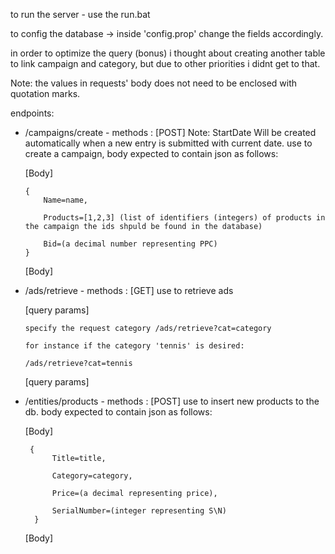 to run the server - use the run.bat

to config the database -> inside 'config.prop' change the fields accordingly.

in order to optimize the query (bonus) i thought about creating another table to link campaign and category, but due to 
other priorities i didnt get to that.

Note: the values in requests' body does not need to be enclosed with quotation marks.

endpoints:
* /campaigns/create - methods : [POST] 
Note: StartDate Will be created automatically when a new entry is submitted with current date.
use to create a campaign, body expected to contain json as follows:

  [Body]

      {  
          Name=name,

          Products=[1,2,3] (list of identifiers (integers) of products in the campaign the ids shpuld be found in the database)

          Bid=(a decimal number representing PPC) 
      }
   
  [Body]
  
* /ads/retrieve - methods : [GET]
 use to retrieve ads 
 
   [query params]

      specify the request category /ads/retrieve?cat=category

      for instance if the category 'tennis' is desired:

      /ads/retrieve?cat=tennis

   [query params]
  
* /entities/products - methods : [POST]
  use to insert new products to the db. body expected to contain json as follows:
  
  [Body]
 
       {
            Title=title,

            Category=category,

            Price=(a decimal representing price),

            SerialNumber=(integer representing S\N)
        }
  [Body]
    
<!--     
 * /entities/campaign - methods : [GET]
  used to retrieve campaign details from the db.
  <Body>
    Title=<title>
    Category=<category>
    Price=<a decimal representing price>
  </Body> -->
    
  
  
  
  
 
  
 
 
